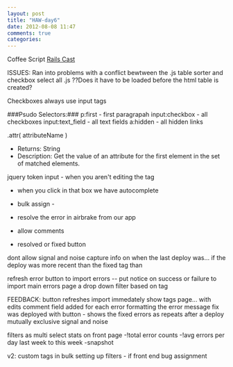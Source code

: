 ```yaml
---
layout: post
title: "HAW-day6"
date: 2012-08-08 11:47
comments: true
categories: 
---
```


Coffee Script
[Rails Cast](http://railscasts.com/episodes/267-coffeescript-basics)

ISSUES:
Ran into problems with a conflict bewtween the .js table sorter and checkbox select all .js
??Does it have to be loaded before the html table is created?

Checkboxes always use input tags

###Psudo Selectors:###
p:first - first paragrapah
input:checkbox - all checkboxes
input:text_field - all text fields
a:hidden - all hidden links


.attr( attributeName ) 
- Returns: String
- Description: Get the value of an attribute for the first element in the set of matched elements.


jquery token input - when you aren't editing the tag
- when you click in that box we have autocomplete
- bulk assign - 

- resolve the error in airbrake from our app
- allow comments
- resolved or fixed button

dont allow signal and noise
capture info on when the last deploy was...
if the deploy was more recent than the fixed tag than 

refresh error button to import errors -- put notice on success or failure to import
main errors page a drop down filter based on tag


FEEDBACK:
button refreshes import immedately
show tags page... with edits
comment field added for each error
formatting the error message
fix was deployed with button - shows the fixed errors as repeats after a deploy
mutually exclusive signal and noise

filters as multi select
stats on front page
-!total error counts
-!avg errors per day
last week to this week -snapshot

v2:
custom tags in bulk
setting up filters - if front end bug assignment